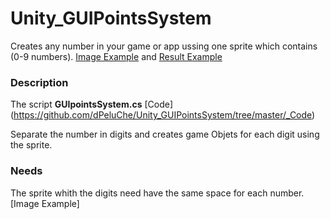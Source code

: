 # Unity_GUIPointsSystem


Creates any number in your game or app ussing one sprite which contains (0-9 numbers). [Image Example](http://dpeluchestudios.com/Github/Unity_GUIPointsSystem/Sizes.PNG) and [Result Example](http://dpeluchestudios.com/Github/Unity_GUIPointsSystem/Example.PNG)

### Description

The script **GUIpointsSystem.cs**  [Code] (https://github.com/dPeluChe/Unity_GUIPointsSystem/tree/master/_Code)

Separate the number in digits and creates game Objets for each digit using the sprite. 

### Needs
The sprite whith the digits need have the same space for each number. [Image Example] 
